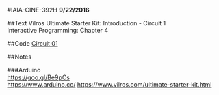 #IAIA-CINE-392H
**9/22/2016**

##Text
Vilros Ultimate Starter Kit: Introduction - Circuit 1  
Interactive Programming: Chapter 4  

##Code
[Circuit 01](../arduino-kit/Circuit_01/Circuit_01.ino)  

##Notes  

###Arduino  
https://goo.gl/Be9pCs  
https://www.arduino.cc/
https://www.vilros.com/ultimate-starter-kit.html

